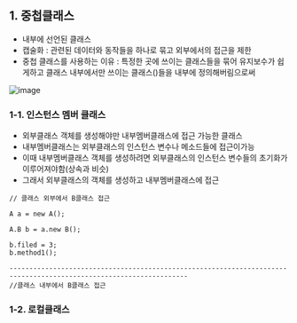 ## 1. 중첩클래스
+ 내부에 선언된 클래스
+ 캡술화 : 관련된 데이터와 동작들을 하나로 묶고 외부에서의 접근을 제한
+ 중첩 클래스를 사용하는 이유 : 특정한 곳에 쓰이는 클래스들을 묶어 유지보수가 쉽게하고 클래스 내부에서만 쓰이는 클래스()들을 내부에 정의해버림으로써 

![image](https://github.com/jjhh1234/Buil_Study/assets/105401500/e03684bf-06d1-4e7c-a4b9-9bd3751fb125)

### 1-1. 인스턴스 멤버 클래스
+ 외부클래스 객체를 생성해야만 내부멤버클래스에 접근 가능한 클래스
+ 내부멤버클래스는 외부클래스의 인스턴스 변수나 메소드들에 접근이가능
+ 이때 내부멤버클래스 객체를 생성하려면 외부클래스의 인스턴스 변수들의 초기화가 이루어져야함(상속과 비슷)
+ 그래서 외부클래스의 객체를 생성하고 내부멤버클래스에 접근

```
// 클래스 외부에서 B클래스 접근

A a = new A();

A.B b = a.new B();

b.filed = 3;
b.method1();

-------------------------------------------------------------------------------------------------------------------
//클래스 내부에서 B클래스 접근
```

### 1-2. 로컬클래스
